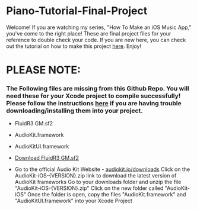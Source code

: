 # Piano-Tutorial-Final-Project

Welcome! If you are watching my series, "How To Make an iOS Music App," you've come to the right place! These are final project files for your reference to double check your code. If you are new here, you can check out the tutorial on how to make this project [here](https://www.youtube.com/watch?v=pTXaDtUd0Ng&list=PLP_uFyK0Gvs1_htfFDMoyBqTQ43t23c7I). Enjoy!

# PLEASE NOTE:
### The Following files are missing from this Github Repo. You will need these for your Xcode project to compile successfully! Please follow the instructions [here]() if you are having trouble downloading/installing them into your project.
- FluidR3 GM.sf2
- AudioKit.framework
- AudioKitUI.framework

- [Download FluidR3 GM.sf2](https://github.com/urish/cinto/blob/master/media/FluidR3%20GM.sf2)
- Go to the official Audio Kit Website - [audiokit.io/downloads](https://audiokit.io/downloads)
Click on the AudioKit-iOS-{VERSION}.zip link to download the latest version of AudioKit frameworks
Go to your downloads folder and unzip the file "AudioKit-iOS-{VERSION}.zip"
Click on the new folder called "AudioKit-iOS"
Once the folder is open, copy the files "AudioKit.framework" and "AudioKitUI.framework" into your Xcode Project


